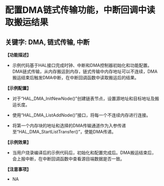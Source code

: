# 配置DMA链式传输功能，中断回调中读取搬运结果
## 关键字: DMA, 链式传输, 中断

**【功能描述】**
+ 示例代码基于HAL接口完成时钟、中断和DMA控制器初始化和功能配置。DMA链式传输，从内存搬运到内存，链式传输中内存地址可以不连续，DMA搬运结束后触发DMA中断，在中断回调函数中读取搬运后的结果。

**【示例配置】**
+ 对于“HAL_DMA_InitNewNode()”创建链表节点，设置源地址和目标地址及搬运长度。

+ 使用“HAL_DMA_ListAddNode()”接口，将每一个不连续内存进行连接。

+ 将第一个内存块的地址和选择的DMA传输通道作为入参传递至“HAL_DMA_StartListTransfer()”，使能DMA传递。

**【示例效果】**
+ 当用户烧录编译后的示例代码后，初始化和配置完成后。DMA搬运结束后，会上报中断，在中断回调函数中查看源目端数据是否一致。

**【注意事项】**
+ NA